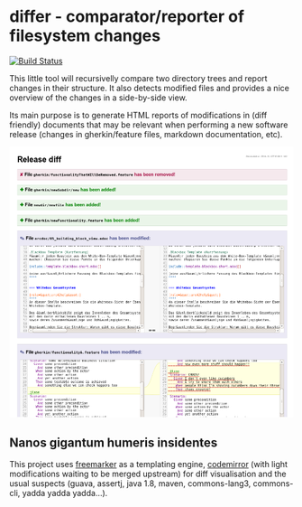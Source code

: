 differ - comparator/reporter of filesystem changes
==================================================
[![Build Status](https://travis-ci.org/plafue/differ.svg)](https://travis-ci.org/plafue/differ)

This little tool will recursivelly compare two directory trees and report changes in their structure. 
It also detects modified files and provides a nice overview of the changes in a side-by-side view.

Its main purpose is to generate HTML reports of modifications in (diff friendly) 
documents that may be relevant when performing a new software release (changes in gherkin/feature files, markdown documentation, etc).

![Screenshot](/misc/screenshot.png?raw=true "Screenshot")


## Nanos gigantum humeris insidentes
This project uses [freemarker](http://www.freemarker.org) as a templating engine, [codemirror](http://codemirror.org) 
(with light modifications waiting to be merged upstream) for diff visualisation and the usual suspects (guava, assertj, java 1.8, maven, commons-lang3, commons-cli, yadda yadda yadda...).  